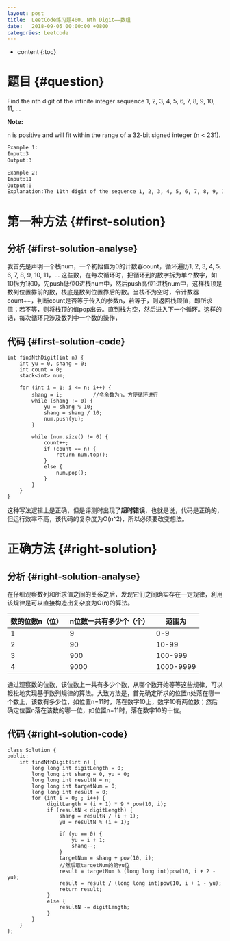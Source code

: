 ```yaml
---
layout: post
title:  LeetCode练习题400. Nth Digit——数组
date:   2018-09-05 00:00:00 +0800
categories: Leetcode
---
```


* content
{:toc}



# 题目  {#question}
Find the nth digit of the infinite integer sequence 1, 2, 3, 4, 5, 6, 7, 8, 9, 10, 11, ...

**Note:**

n is positive and will fit within the range of a 32-bit signed integer (n < 231).

```bash
Example 1:
Input:3
Output:3

Example 2:
Input:11
Output:0
Explanation:The 11th digit of the sequence 1, 2, 3, 4, 5, 6, 7, 8, 9, 10, 11, ... is a 0, which is part of the number 1
```


# 第一种方法  {#first-solution}
## 分析  {#first-solution-analyse}
我首先是声明一个栈num，一个初始值为0的计数器count，循环遍历1, 2, 3, 4, 5, 6, 7, 8, 9, 10, 11，... 这些数，在每次循环时，把循环到的数字拆为单个数字，如10拆为1和0，先push低位0进栈num中，然后push高位1进栈num中，这样栈顶是数列位置靠前的数，栈底是数列位置靠后的数。当栈不为空时，令计数器count++，判断count是否等于传入的参数n，若等于，则返回栈顶值，即所求值；若不等，则将栈顶的值pop出去。直到栈为空，然后进入下一个循环。这样的话，每次循环只涉及数列中一个数的操作，

## 代码  {#first-solution-code}
```
int findNthDigit(int n) {
	int yu = 0, shang = 0;
	int count = 0;
	stack<int> num;

	for (int i = 1; i <= n; i++) {
		shang = i;			//令余数为n，方便循环进行
		while (shang != 0) {
			yu = shang % 10;
			shang = shang / 10;
			num.push(yu);
		}

		while (num.size() != 0) {
			count++;
			if (count == n) {
				return num.top();
			}
			else {
				num.pop();
			}
		}	
	}
}
```

这种写法逻辑上是正确，但是评测时出现了**超时错误**，也就是说，代码是正确的，但运行效率不高，该代码的复杂度为O(n^2)，所以必须要改变想法。

# 正确方法  {#right-solution}
## 分析  {#right-solution-analyse}
在仔细观察数列和所求值之间的关系之后，发现它们之间确实存在一定规律，利用该规律是可以直接构造出复杂度为O(n)的算法。

|数的位数n（位） |n位数一共有多少个（个） |范围为 |
|--|--|--|
|1 |9 |0-9 |
|2 |90 |10-99 |
|3 |900 |100-999 |
|4 |9000 |1000-9999 |

通过观察数的位数，该位数上一共有多少个数，从哪个数开始等等这些规律，可以轻松地实现基于数列规律的算法。大致方法是，首先确定所求的位置n处落在哪一个数上，该数有多少位，如位置n=11时，落在数字10上，数字10有两位数；然后确定位置n落在该数的哪一位，如位置n=11时，落在数字10的十位。

## 代码  {#right-solution-code}
```
class Solution {
public:
    int findNthDigit(int n) {
        long long int digitLength = 0;
        long long int shang = 0, yu = 0;
        long long int resultN = n;
        long long int targetNum = 0;
        long long int result = 0;
        for (int i = 0; ; i++) {
             digitLength = (i + 1) * 9 * pow(10, i);
             if (resultN < digitLength) {
                 shang = resultN / (i + 1);
                 yu = resultN % (i + 1);

                 if (yu == 0) {
                     yu = i + 1;
                     shang--;
                 }
                 targetNum = shang + pow(10, i);
                 //然后取targetNum的第yu位
                 result = targetNum % (long long int)pow(10, i + 2 - yu);
                 result = result / (long long int)pow(10, i + 1 - yu);
                 return result;
             }
             else {
                 resultN -= digitLength;
             }
        }
    }
};
```